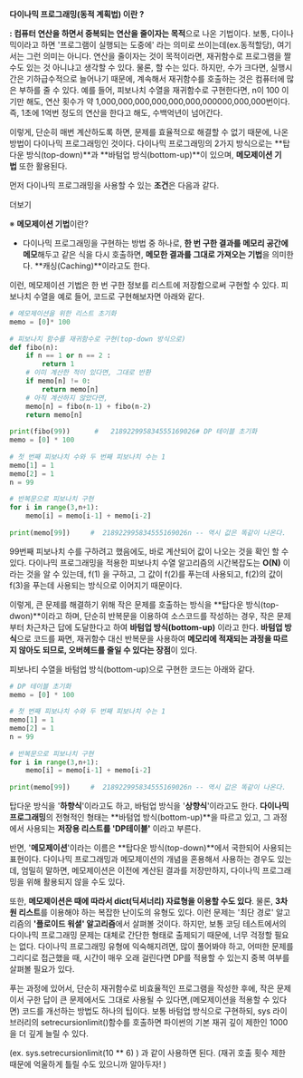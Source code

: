 **다이나믹 프로그래밍(동적 계획법) 이란 ?**

**: 컴퓨터 연산을 하면서 중복되는 연산을 줄이자는 목적**으로 나온 기법이다. 보통, 다이나믹이라고 하면 '프로그램이 실행되는 도중에' 라는 의미로 쓰이는데(ex.동적할당), 여기서는 그런 의미는 아니다. 연산을 줄이자는 것이 목적이라면, 재귀함수로 프로그램을 짤 수도 있는 것 아니냐고 생각할 수 있다. 물론, 할 수는 있다. 하지만, 수가 크다면, 실행시간은 기하급수적으로 늘어나기 때문에, 계속해서 재귀함수를 호출하는 것은 컴퓨터에 많은 부하를 줄 수 있다. 예를 들어, 피보나치 수열을 재귀함수로 구현한다면, n이 100 이기만 해도, 연산 횟수가 약 1,000,000,000,000,000,000,000000,000,000번이다. 즉, 1초에 1억번 정도의 연산을 한다고 해도, 수백억년이 넘어간다.

이렇게, 단순히 매번 계산하도록 하면, 문제를 효율적으로 해결할 수 없기 때문에, 나온 방법이 다이나믹 프로그래밍인 것이다. 다이나믹 프로그래밍의 2가지 방식으로는 **탑다운 방식(top-down)**과 **바텀업 방식(bottom-up)**이 있으며, **메모제이션 기법** 또한 활용된다.

먼저 다이나믹 프로그래밍을 사용할 수 있는 **조건**은 다음과 같다.

더보기

※ **메모제이션 기법**이란?

- 다이나믹 프로그래밍을 구현하는 방법 중 하나로, **한 번 구한 결과를 메모리 공간에 메모**해두고 같은 식을 다시 호출하면, **메모한 결과를 그대로 가져오는 기법**을 의미한다. **캐싱(Caching)**이라고도 한다.

이런, 메모제이션 기법은 한 번 구한 정보를 리스트에 저장함으로써 구현할 수 있다. 피보나치 수열을 예로 들어, 코드로 구현해보자면 아래와 같다.

```python
# 메모제이션을 위한 리스트 초기화
memo = [0]* 100
 
# 피보나치 함수를 재귀함수로 구현(top-down 방식으로)
def fibo(n):
    if n == 1 or n == 2 :
    	return 1
    # 이미 계산한 적이 있다면, 그대로 반환
    if memo[n] != 0:
    	return memo[n]
    # 아직 계산하지 않았다면,
    memo[n] = fibo(n-1) + fibo(n-2)
    return memo[n]
 
print(fibo(99))      #   218922995834555169026# DP 테이블 초기화
memo = [0] * 100
 
# 첫 번째 피보나치 수와 두 번째 피보나치 수는 1
memo[1] = 1
memo[2] = 1
n = 99
 
# 반복문으로 피보나치 구현
for i in range(3,n+1):
    memo[i] = memo[i-1] + memo[i-2]
 
print(memo[99])     #  218922995834555169026n -- 역시 값은 똑같이 나온다.
```

99번째 피보나치 수를 구하려고 했음에도, 바로 계산되어 값이 나오는 것을 확인 할 수 있다. 다이나믹 프로그래밍을 적용한 피보나치 수열 알고리즘의 시간복잡도는 **O(N)** 이라는 것을 알 수 있는데, f(1) 을 구하고, 그 값이 f(2)를 푸는데 사용되고, f(2)의 값이 f(3)을 푸는데 사용되는 방식으로 이어지기 때문이다.

이렇게, 큰 문제를 해결하기 위해 작은 문제를 호출하는 방식을 **탑다운 방식(top-dwon)**이라고 하며, 단순히 반복문을 이용하여 소스코드를 작성하는 경우, 작은 문제부터 차근차근 답에 도달한다고 하여 **바텀업 방식(bottom-up)** 이라고 한다. **바텀업 방식**으로 코드를 짜면, 재귀함수 대신 반복문을 사용하여 **메모리에 적재되는 과정을 따르지 않아도 되므로, 오버헤드를 줄일 수 있다는 장점**이 있다.

피보나티 수열을 바텀업 방식(bottom-up)으로 구현한 코드는 아래와 같다.

```python
# DP 테이블 초기화
memo = [0] * 100
 
# 첫 번째 피보나치 수와 두 번째 피보나치 수는 1
memo[1] = 1
memo[2] = 1
n = 99
 
# 반복문으로 피보나치 구현
for i in range(3,n+1):
    memo[i] = memo[i-1] + memo[i-2]
 
print(memo[99])     #  218922995834555169026n -- 역시 값은 똑같이 나온다.
```

탑다운 방식을 '**하향식**'이라고도 하고, 바텀업 방식을 '**상향식**'이라고도 한다. **다이나믹 프로그래밍**의 전형적인 형태는 **바텀업 방식(bottom-up)**을 따르고 있고, 그 과정에서 사용되는 **저장용 리스트를 'DP테이블'** 이라고 부른다.

반면, '**메모제이션**'이라는 이름은 **탑다운 방식(top-down)**에서 국한되어 사용되는 표현이다. 다이나믹 프로그래밍과 메모제이션의 개념을 혼용해서 사용하는 경우도 있는데, 엄밀히 말하면, 메모제이션은 이전에 계산된 결과를 저장만하지, 다이나믹 프로그래밍을 위해 활용되지 않을 수도 있다.

또한, **메모제이션은 때에 따라서 dict(딕셔너리) 자료형을 이용할 수도 있다**. 물론, **3차원 리스트**를 이용해야 하는 복잡한 난이도의 유형도 있다. 이런 문제는 '최단 경로' 알고리즘의 **'플로이드 워셜' 알고리즘**에서 살펴볼 것이다. 하지만, 보통 코딩 테스트에서의 다이나믹 프로그래밍 문제는 대체로 간단한 형태로 출제되기 때문에, 너무 걱정할 필요는 없다. 다이나믹 프로그래밍 유형에 익숙해지려면, 많이 풀어봐야 하고, 어떠한 문제를 그리디로 접근했을 때, 시간이 매우 오래 걸린다면 DP를 적용할 수 있는지 중복 여부를 살펴볼 필요가 있다.

푸는 과정에 있어서, 단순히 재귀함수로 비효율적인 프로그램을 작성한 후에, 작은 문제이서 구한 답이 큰 문제에서도 그대로 사용될 수 있다면,(메모제이션을 적용할 수 있다면) 코드를 개선하는 방법도 하나의 팁이다. 보통 바텀업 방식으로 구현하되, sys 라이브러리의 setrecursionlimit()함수를 호출하면 파이썬의 기본 재귀 깊이 제한인 1000을 더 깊게 늘릴 수 있다.

(ex. sys.setrecursionlimit(10 ** 6) ) 과 같이 사용하면 된다. (재귀 호출 횟수 제한 때문에 억울하게 틀릴 수도 있으니까 알아두자! )
